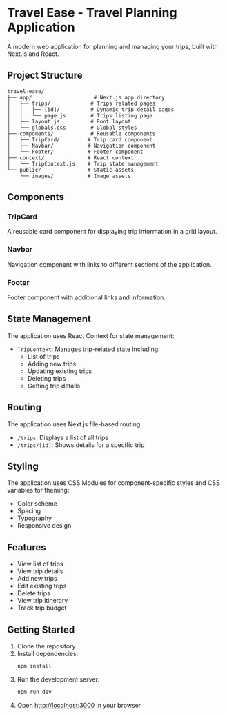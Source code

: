 # Travel Ease - Travel Planning Application

A modern web application for planning and managing your trips, built with Next.js and React.

## Project Structure

```
travel-ease/
├── app/                    # Next.js app directory
│   ├── trips/             # Trips related pages
│   │   ├── [id]/          # Dynamic trip detail pages
│   │   └── page.js        # Trips listing page
│   ├── layout.js          # Root layout
│   └── globals.css        # Global styles
├── components/            # Reusable components
│   ├── TripCard/         # Trip card component
│   ├── Navbar/           # Navigation component
│   └── Footer/           # Footer component
├── context/              # React context
│   └── TripContext.js    # Trip state management
└── public/               # Static assets
    └── images/           # Image assets
```

## Components

### TripCard
A reusable card component for displaying trip information in a grid layout.

### Navbar
Navigation component with links to different sections of the application.

### Footer
Footer component with additional links and information.

## State Management

The application uses React Context for state management:

- `TripContext`: Manages trip-related state including:
  - List of trips
  - Adding new trips
  - Updating existing trips
  - Deleting trips
  - Getting trip details

## Routing

The application uses Next.js file-based routing:

- `/trips`: Displays a list of all trips
- `/trips/[id]`: Shows details for a specific trip

## Styling

The application uses CSS Modules for component-specific styles and CSS variables for theming:

- Color scheme
- Spacing
- Typography
- Responsive design

## Features

- View list of trips
- View trip details
- Add new trips
- Edit existing trips
- Delete trips
- View trip itinerary
- Track trip budget

## Getting Started

1. Clone the repository
2. Install dependencies:
   ```bash
   npm install
   ```
3. Run the development server:
   ```bash
   npm run dev
   ```
4. Open [http://localhost:3000](http://localhost:3000) in your browser



